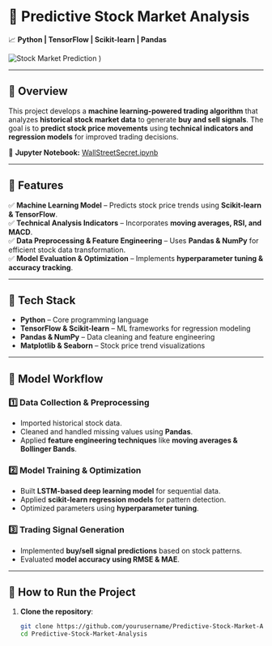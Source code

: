 # 📌 Predictive Stock Market Analysis  
📈 **Python | TensorFlow | Scikit-learn | Pandas**  

![Stock Market Prediction](https://github.com/user-attachments/assets/4d994960-98ea-49d2-9f98-7177fbb88994)
)  

---

## 📌 Overview  
This project develops a **machine learning-powered trading algorithm** that analyzes **historical stock market data** to generate **buy and sell signals**. The goal is to **predict stock price movements** using **technical indicators and regression models** for improved trading decisions.  

🔗 **Jupyter Notebook:** [WallStreetSecret.ipynb](notebooks/WallStreetSecret.ipynb)  

---

## 📌 Features  
✅ **Machine Learning Model** – Predicts stock price trends using **Scikit-learn & TensorFlow**.  
✅ **Technical Analysis Indicators** – Incorporates **moving averages, RSI, and MACD**.  
✅ **Data Preprocessing & Feature Engineering** – Uses **Pandas & NumPy** for efficient stock data transformation.  
✅ **Model Evaluation & Optimization** – Implements **hyperparameter tuning & accuracy tracking**.  

---

## 📌 Tech Stack  
- **Python** – Core programming language  
- **TensorFlow & Scikit-learn** – ML frameworks for regression modeling  
- **Pandas & NumPy** – Data cleaning and feature engineering  
- **Matplotlib & Seaborn** – Stock price trend visualizations  

---

## 📌 Model Workflow  
### **1️⃣ Data Collection & Preprocessing**  
- Imported historical stock data.  
- Cleaned and handled missing values using **Pandas**.  
- Applied **feature engineering techniques** like **moving averages & Bollinger Bands**.  

### **2️⃣ Model Training & Optimization**  
- Built **LSTM-based deep learning model** for sequential data.  
- Applied **scikit-learn regression models** for pattern detection.  
- Optimized parameters using **hyperparameter tuning**.  

### **3️⃣ Trading Signal Generation**  
- Implemented **buy/sell signal predictions** based on stock patterns.  
- Evaluated **model accuracy using RMSE & MAE**.  

---

## 📌 How to Run the Project  
1. **Clone the repository**:  
   ```bash
   git clone https://github.com/yourusername/Predictive-Stock-Market-Analysis.git
   cd Predictive-Stock-Market-Analysis
